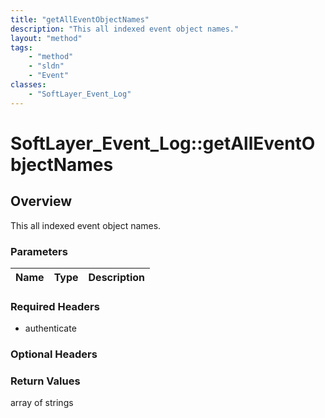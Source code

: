 ```yaml
---
title: "getAllEventObjectNames"
description: "This all indexed event object names."
layout: "method"
tags:
    - "method"
    - "sldn"
    - "Event"
classes:
    - "SoftLayer_Event_Log"
---
```

# SoftLayer_Event_Log::getAllEventObjectNames
## Overview 
This all indexed event object names. 

### Parameters 
|Name | Type | Description |
| --- | --- | --- |


### Required Headers
* authenticate

### Optional Headers

### Return Values
array of strings

